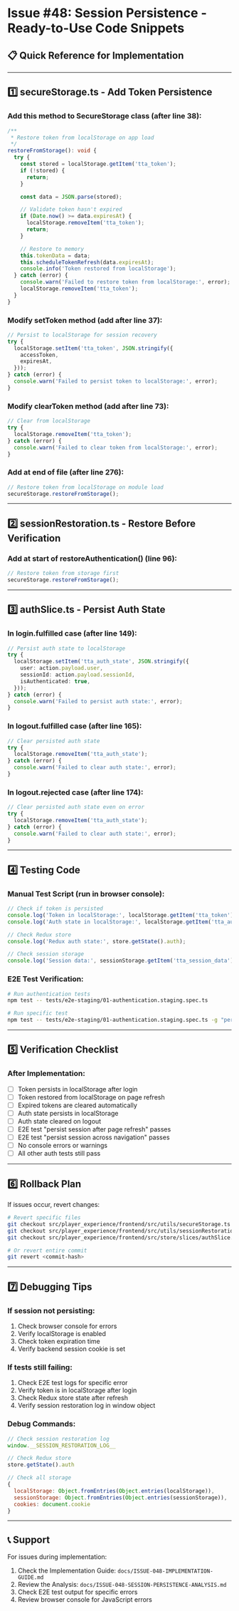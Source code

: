 # Issue #48: Session Persistence - Ready-to-Use Code Snippets

## 📋 Quick Reference for Implementation

---

## 1️⃣ secureStorage.ts - Add Token Persistence

### **Add this method to SecureStorage class** (after line 38):

```typescript
/**
 * Restore token from localStorage on app load
 */
restoreFromStorage(): void {
  try {
    const stored = localStorage.getItem('tta_token');
    if (!stored) {
      return;
    }

    const data = JSON.parse(stored);

    // Validate token hasn't expired
    if (Date.now() >= data.expiresAt) {
      localStorage.removeItem('tta_token');
      return;
    }

    // Restore to memory
    this.tokenData = data;
    this.scheduleTokenRefresh(data.expiresAt);
    console.info('Token restored from localStorage');
  } catch (error) {
    console.warn('Failed to restore token from localStorage:', error);
    localStorage.removeItem('tta_token');
  }
}
```

### **Modify setToken method** (add after line 37):

```typescript
// Persist to localStorage for session recovery
try {
  localStorage.setItem('tta_token', JSON.stringify({
    accessToken,
    expiresAt,
  }));
} catch (error) {
  console.warn('Failed to persist token to localStorage:', error);
}
```

### **Modify clearToken method** (add after line 73):

```typescript
// Clear from localStorage
try {
  localStorage.removeItem('tta_token');
} catch (error) {
  console.warn('Failed to clear token from localStorage:', error);
}
```

### **Add at end of file** (after line 276):

```typescript
// Restore token from localStorage on module load
secureStorage.restoreFromStorage();
```

---

## 2️⃣ sessionRestoration.ts - Restore Before Verification

### **Add at start of restoreAuthentication()** (line 96):

```typescript
// Restore token from storage first
secureStorage.restoreFromStorage();
```

---

## 3️⃣ authSlice.ts - Persist Auth State

### **In login.fulfilled case** (after line 149):

```typescript
// Persist auth state to localStorage
try {
  localStorage.setItem('tta_auth_state', JSON.stringify({
    user: action.payload.user,
    sessionId: action.payload.sessionId,
    isAuthenticated: true,
  }));
} catch (error) {
  console.warn('Failed to persist auth state:', error);
}
```

### **In logout.fulfilled case** (after line 165):

```typescript
// Clear persisted auth state
try {
  localStorage.removeItem('tta_auth_state');
} catch (error) {
  console.warn('Failed to clear auth state:', error);
}
```

### **In logout.rejected case** (after line 174):

```typescript
// Clear persisted auth state even on error
try {
  localStorage.removeItem('tta_auth_state');
} catch (error) {
  console.warn('Failed to clear auth state:', error);
}
```

---

## 4️⃣ Testing Code

### **Manual Test Script** (run in browser console):

```javascript
// Check if token is persisted
console.log('Token in localStorage:', localStorage.getItem('tta_token'));
console.log('Auth state in localStorage:', localStorage.getItem('tta_auth_state'));

// Check Redux store
console.log('Redux auth state:', store.getState().auth);

// Check session storage
console.log('Session data:', sessionStorage.getItem('tta_session_data'));
```

### **E2E Test Verification**:

```bash
# Run authentication tests
npm test -- tests/e2e-staging/01-authentication.staging.spec.ts

# Run specific test
npm test -- tests/e2e-staging/01-authentication.staging.spec.ts -g "persist session after page refresh"
```

---

## 5️⃣ Verification Checklist

### **After Implementation**:

- [ ] Token persists in localStorage after login
- [ ] Token restored from localStorage on page refresh
- [ ] Expired tokens are cleared automatically
- [ ] Auth state persists in localStorage
- [ ] Auth state cleared on logout
- [ ] E2E test "persist session after page refresh" passes
- [ ] E2E test "persist session across navigation" passes
- [ ] No console errors or warnings
- [ ] All other auth tests still pass

---

## 6️⃣ Rollback Plan

If issues occur, revert changes:

```bash
# Revert specific files
git checkout src/player_experience/frontend/src/utils/secureStorage.ts
git checkout src/player_experience/frontend/src/utils/sessionRestoration.ts
git checkout src/player_experience/frontend/src/store/slices/authSlice.ts

# Or revert entire commit
git revert <commit-hash>
```

---

## 7️⃣ Debugging Tips

### **If session not persisting**:
1. Check browser console for errors
2. Verify localStorage is enabled
3. Check token expiration time
4. Verify backend session cookie is set

### **If tests still failing**:
1. Check E2E test logs for specific error
2. Verify token is in localStorage after login
3. Check Redux store state after refresh
4. Verify session restoration log in window object

### **Debug Commands**:

```javascript
// Check session restoration log
window.__SESSION_RESTORATION_LOG__

// Check Redux store
store.getState().auth

// Check all storage
{
  localStorage: Object.fromEntries(Object.entries(localStorage)),
  sessionStorage: Object.fromEntries(Object.entries(sessionStorage)),
  cookies: document.cookie
}
```

---

## 📞 Support

For issues during implementation:
1. Check the Implementation Guide: `docs/ISSUE-048-IMPLEMENTATION-GUIDE.md`
2. Review the Analysis: `docs/ISSUE-048-SESSION-PERSISTENCE-ANALYSIS.md`
3. Check E2E test output for specific errors
4. Review browser console for JavaScript errors

